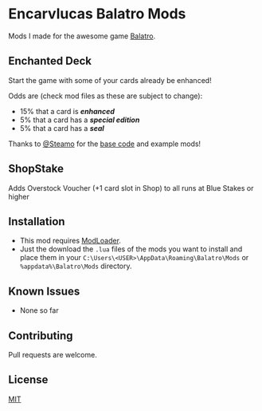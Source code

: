 # Encarvlucas Balatro Mods
Mods I made for the awesome game [Balatro](https://store.steampowered.com/app/2379780/Balatro/).

## Enchanted Deck
Start the game with some of your cards already be enhanced!

Odds are (check mod files as these are subject to change):
- 15% that a card is **_enhanced_**
- 5% that a card has a **_special edition_**
- 5% that a card has a **_seal_**

Thanks to [@Steamo](https://github.com/Steamopollys) for the [base code](https://github.com/Steamopollys/Steamodded/blob/main/example_mods/UltimateRandom.lua) and example mods!

## ShopStake
Adds Overstock Voucher (+1 card slot in Shop) to all runs at Blue Stakes or higher


## Installation
- This mod requires [ModLoader](https://github.com/Steamopollys/Steamodded/).
- Just the download the `.lua` files of the mods you want to install and place them in your `C:\Users\<USER>\AppData\Roaming\Balatro\Mods` or `%appdata%\Balatro\Mods` directory.


## Known Issues
- None so far

## Contributing
Pull requests are welcome.

## License
[MIT](https://choosealicense.com/licenses/mit/)
